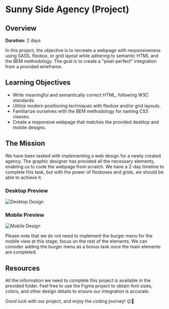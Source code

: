 # Sunny Side Agency (Project)

## Overview

**Duration:** 2 days

In this project, the objective is to recreate a webpage with responsiveness using SASS, flexbox, or grid layout while adhering to semantic HTML and the BEM methodology. The goal is to create a "pixel-perfect" integration from a provided wireframe.

## Learning Objectives

- Write meaningful and semantically correct HTML, following W3C standards.
- Utilize modern positioning techniques with flexbox and/or grid layouts.
- Familiarize ourselves with the BEM methodology for naming CSS classes.
- Create a responsive webpage that matches the provided desktop and mobile designs.

## The Mission

We have been tasked with implementing a web design for a newly created agency. The graphic designer has provided all the necessary elements, enabling us to code the webpage from scratch. We have a 2-day timeline to complete this task, but with the power of flexboxes and grids, we should be able to achieve it.

### Desktop Preview
![Desktop Design](link-to-desktop-image.jpg)

### Mobile Preview
![Mobile Design](link-to-mobile-image.jpg)

Please note that we do not need to implement the burger menu for the mobile view at this stage; focus on the rest of the elements. We can consider adding the burger menu as a bonus task once the main elements are completed.

## Resources

All the information we need to complete this project is available in the provided folder. Feel free to use the Figma project to obtain font sizes, colors, and other design details to ensure our integration is accurate.

Good luck with our project, and enjoy the coding journey! 🌞🚀
